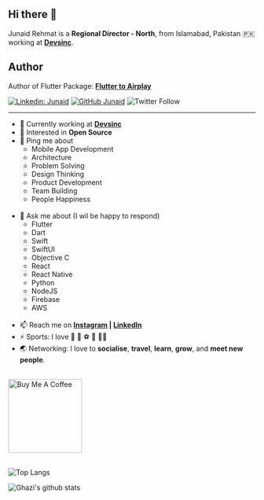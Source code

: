 ## Hi there 👋

Junaid Rehmat is a **Regional Director - North**, from Islamabad, Pakistan 🇵🇰 working at **[Devsinc](https://devsinc.com)**.

## Author

Author of Flutter Package: **[Flutter to Airplay](https://pub.dev/packages/flutter_to_airplay)**

[![Linkedin: Junaid](https://img.shields.io/badge/-Connect-blue?style=flat-square&logo=Linkedin&logoColor=white&link=https://www.linkedin.com/in/junaidrehmat/)](https://www.linkedin.com/in/junaidrehmat/)
[![GitHub Junaid](https://img.shields.io/github/followers/MrJai?label=Followers&style=social)](https://github.com/MrJai)
![Twitter Follow](https://img.shields.io/twitter/follow/rana_jai?style=social)

---

- 🏢 Currently working at **[Devsinc](https://devsinc.com)**
- 🌱 Interested in **Open Source**
- 💬 Ping me about
  - Mobile App Development
  - Architecture
  - Problem Solving
  - Design Thinking
  - Product Development
  - Team Building
  - People Happiness
    <br>
    <br>
- 💬 Ask me about (I wil be happy to respond)
  - Flutter
  - Dart
  - Swift
  - SwiftUI
  - Objective C
  - React
  - React Native
  - Python
  - NodeJS
  - Firebase
  - AWS
    <br>
    <br>
- 📫 Reach me on **[Instagram](https://instagram.com/junaidrehmatofficial) | [LinkedIn](https://linkedin.com/in/junaidrehmat)**
- ⚡️ Sports: I love :cricket_game: :rugby_football: :soccer: :tennis: :biking_man:
- :earth_asia: Networking: I love to **socialise**, **travel**, **learn**, **grow**, and **meet new people**.

<br>
<a href="https://www.buymeacoffee.com/junaidR" target="_blank"><img src="https://cdn.buymeacoffee.com/buttons/v2/default-yellow.png" alt="Buy Me A Coffee" width="150" ></a>
<br>
<br>

![Top Langs](https://github-readme-stats.vercel.app/api/top-langs/?username=MrJai&layout=compact&theme=light&hide_border=true)

![Ghazi's github stats](https://github-readme-stats.vercel.app/api?username=MrJai&show_icons=true&hide_border=true&theme=light)

<!-- [![trophy](https://github-profile-trophy.vercel.app/?username=MrJai)](https://github.com/MrJai/github-profile-trophy) -->
<br>
